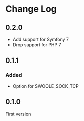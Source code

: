 # Change Log

## 0.2.0

- Add support for Symfony 7
- Drop support for PHP 7

## 0.1.1

### Added

- Option for SWOOLE_SOCK_TCP

## 0.1.0

First version
